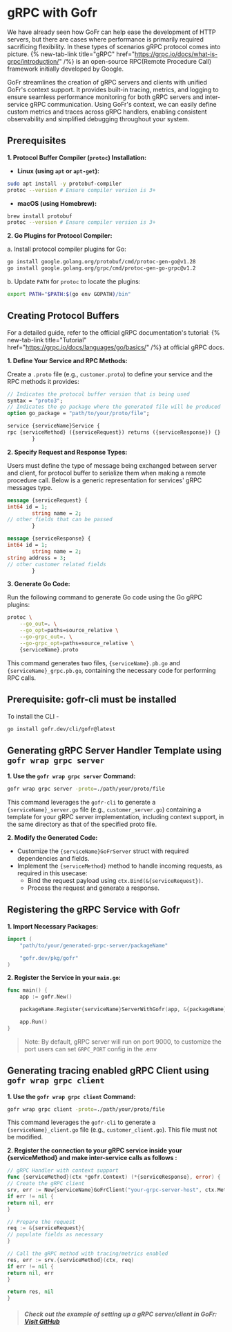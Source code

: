 # gRPC with Gofr

We have already seen how GoFr can help ease the development of HTTP servers, but there are cases where performance is primarily required sacrificing flexibility. In these types of scenarios gRPC protocol comes into picture. {% new-tab-link title="gRPC" href="https://grpc.io/docs/what-is-grpc/introduction/" /%} is an open-source RPC(Remote Procedure Call) framework initially developed by Google.

GoFr streamlines the creation of gRPC servers and clients with unified GoFr's context support. 
It provides built-in tracing, metrics, and logging to ensure seamless performance monitoring for both 
gRPC servers and inter-service gRPC communication. Using GoFr's context, we can easily define custom metrics and 
traces across gRPC handlers, enabling consistent observability and simplified debugging throughout your system.

## Prerequisites

**1. Protocol Buffer Compiler (`protoc`) Installation:**

- **Linux (using `apt` or `apt-get`):**

```bash
sudo apt install -y protobuf-compiler
protoc --version # Ensure compiler version is 3+
```

- **macOS (using Homebrew):**

```bash
brew install protobuf
protoc --version # Ensure compiler version is 3+
```

**2. Go Plugins for Protocol Compiler:**

a. Install protocol compiler plugins for Go:

```bash
go install google.golang.org/protobuf/cmd/protoc-gen-go@v1.28
go install google.golang.org/grpc/cmd/protoc-gen-go-grpc@v1.2
```

b. Update `PATH` for `protoc` to locate the plugins:

```bash
export PATH="$PATH:$(go env GOPATH)/bin"
```

## Creating Protocol Buffers

For a detailed guide, refer to the official gRPC documentation's tutorial: {% new-tab-link title="Tutorial" href="https://grpc.io/docs/languages/go/basics/" /%} at official gRPC docs.

**1. Define Your Service and RPC Methods:**

Create a `.proto` file (e.g., `customer.proto`) to define your service and the RPC methods it provides:

```protobuf
// Indicates the protocol buffer version that is being used
syntax = "proto3";
// Indicates the go package where the generated file will be produced
option go_package = "path/to/your/proto/file";

service {serviceName}Service {
rpc {serviceMethod} ({serviceRequest}) returns ({serviceResponse}) {}
        }
```

**2. Specify Request and Response Types:**

Users must define the type of message being exchanged between server and client, for protocol buffer to serialize them when making a remote
procedure call. Below is a generic representation for services' gRPC messages type.

```protobuf
message {serviceRequest} {
int64 id = 1;
        string name = 2;
// other fields that can be passed
        }

message {serviceResponse} {
int64 id = 1;
        string name = 2;
string address = 3;
// other customer related fields
        }
```

**3. Generate Go Code:**

Run the following command to generate Go code using the Go gRPC plugins:

```bash
protoc \
	--go_out=. \
	--go_opt=paths=source_relative \
	--go-grpc_out=. \
	--go-grpc_opt=paths=source_relative \
	{serviceName}.proto
```

This command generates two files, `{serviceName}.pb.go` and `{serviceName}_grpc.pb.go`, containing the necessary code for performing RPC calls.

## Prerequisite: gofr-cli must be installed
To install the CLI -

```bash
go install gofr.dev/cli/gofr@latest
```

## Generating gRPC Server Handler Template using `gofr wrap grpc server`

**1. Use the `gofr wrap grpc server` Command:**
   ```bash
gofr wrap grpc server -proto=./path/your/proto/file
   ```

This command leverages the `gofr-cli` to generate a `{serviceName}_server.go` file (e.g., `customer_server.go`)
containing a template for your gRPC server implementation, including context support, in the same directory as
that of the specified proto file.

**2. Modify the Generated Code:**

- Customize the `{serviceName}GoFrServer` struct with required dependencies and fields.
- Implement the `{serviceMethod}` method to handle incoming requests, as required in this usecase:
  - Bind the request payload using `ctx.Bind(&{serviceRequest})`.
  - Process the request and generate a response.

## Registering the gRPC Service with Gofr

**1. Import Necessary Packages:**

```go
import (
	"path/to/your/generated-grpc-server/packageName"

	"gofr.dev/pkg/gofr"
)
```

**2. Register the Service in your `main.go`:**

```go
func main() {
    app := gofr.New()

    packageName.Register{serviceName}ServerWithGofr(app, &{packageName}.{serviceName}GoFrServer{})

    app.Run()
}
```

>Note: By default, gRPC server will run on port 9000, to customize the port users can set `GRPC_PORT` config in the .env

## Generating tracing enabled gRPC Client using `gofr wrap grpc client`

**1. Use the `gofr wrap grpc client` Command:**
   ```bash
gofr wrap grpc client -proto=./path/your/proto/file
   ```
This command leverages the `gofr-cli` to generate a `{serviceName}_client.go` file (e.g., `customer_client.go`). This file must not be modified.

**2. Register the connection to your gRPC service inside your {serviceMethod} and make inter-service calls as follows :**

   ```go
// gRPC Handler with context support
func {serviceMethod}(ctx *gofr.Context) (*{serviceResponse}, error) {
// Create the gRPC client
srv, err := New{serviceName}GoFrClient("your-grpc-server-host", ctx.Metrics())
if err != nil {
return nil, err
}

// Prepare the request
req := &{serviceRequest}{
// populate fields as necessary
}

// Call the gRPC method with tracing/metrics enabled
res, err := srv.{serviceMethod}(ctx, req)
if err != nil {
return nil, err
}

return res, nil
}
```
> ##### Check out the example of setting up a gRPC server/client in GoFr: [Visit GitHub](https://github.com/gofr-dev/gofr/tree/main/examples/grpc)